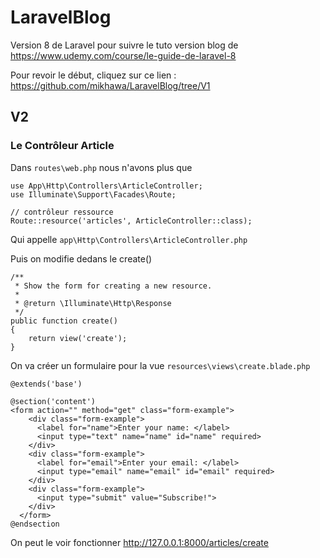 # LaravelBlog

Version 8 de Laravel pour suivre le tuto version blog de https://www.udemy.com/course/le-guide-de-laravel-8

Pour revoir le début, cliquez sur ce lien : https://github.com/mikhawa/LaravelBlog/tree/V1

## V2

### Le Contrôleur Article

Dans `routes\web.php` nous n'avons plus que

    use App\Http\Controllers\ArticleController;
    use Illuminate\Support\Facades\Route;

    // contrôleur ressource
    Route::resource('articles', ArticleController::class);

Qui appelle `app\Http\Controllers\ArticleController.php`

Puis on modifie dedans le create()

    /**
     * Show the form for creating a new resource.
     *
     * @return \Illuminate\Http\Response
     */
    public function create()
    {
        return view('create');
    }

On va créer un formulaire pour la vue `resources\views\create.blade.php`

    @extends('base')

    @section('content')
    <form action="" method="get" class="form-example">
        <div class="form-example">
          <label for="name">Enter your name: </label>
          <input type="text" name="name" id="name" required>
        </div>
        <div class="form-example">
          <label for="email">Enter your email: </label>
          <input type="email" name="email" id="email" required>
        </div>
        <div class="form-example">
          <input type="submit" value="Subscribe!">
        </div>
      </form>
    @endsection

On peut le voir fonctionner http://127.0.0.1:8000/articles/create
